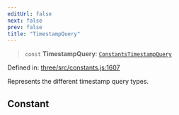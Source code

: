 ```yaml
---
editUrl: false
next: false
prev: false
title: "TimestampQuery"
---
```


> `const` **TimestampQuery**: [`ConstantsTimestampQuery`](/reference/three/interfaces/constantstimestampquery/)

Defined in: [three/src/constants.js:1607](https://github.com/DefinitelyMaybe/three-i18n/blob/fa57b79433d1c349ffb23a78727299c8d4190136/three/src/constants.js#L1607)

Represents the different timestamp query types.

## Constant
